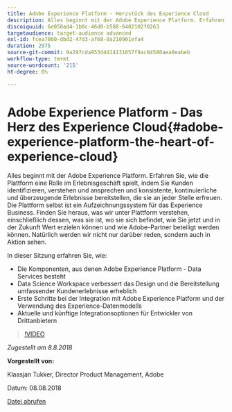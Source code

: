 ```yaml
---
title: Adobe Experience Platform - Herzstück des Experience Cloud
description: Alles beginnt mit der Adobe Experience Platform. Erfahren Sie, wie die Plattform eine Rolle im Erlebnisgeschäft spielt, indem Sie Kunden identifizieren, verstehen und ansprechen und konsistente, kontinuierliche und überzeugende Erlebnisse bereitstellen, die sie an jeder Stelle erfreuen.
discoiquuid: 6e050ad4-1b0c-46d0-b588-6402102f0263
targetaudience: target-audience advanced
exl-id: fcea7000-dbd2-47d3-af68-0a210901efa4
duration: 2975
source-git-commit: 9a297cda953d4414131657f9ac84580aea0eabeb
workflow-type: tm+mt
source-wordcount: '215'
ht-degree: 0%

---
```


# Adobe Experience Platform - Das Herz des Experience Cloud{#adobe-experience-platform-the-heart-of-experience-cloud}

Alles beginnt mit der Adobe Experience Platform. Erfahren Sie, wie die Plattform eine Rolle im Erlebnisgeschäft spielt, indem Sie Kunden identifizieren, verstehen und ansprechen und konsistente, kontinuierliche und überzeugende Erlebnisse bereitstellen, die sie an jeder Stelle erfreuen. Die Plattform selbst ist ein Aufzeichnungssystem für das Experience Business.  Finden Sie heraus, was wir unter Plattform verstehen, einschließlich dessen, was sie ist, wo sie sich befindet, wie Sie jetzt und in der Zukunft Wert erzielen können und wie Adobe-Partner beteiligt werden können. Natürlich werden wir nicht nur darüber reden, sondern auch in Aktion sehen.

In dieser Sitzung erfahren Sie, wie:

* Die Komponenten, aus denen Adobe Experience Platform - Data Services besteht
* Data Science Workspace verbessert das Design und die Bereitstellung umfassender Kundenerlebnisse erheblich
* Erste Schritte bei der Integration mit Adobe Experience Platform und der Verwendung des Experience-Datenmodells
* Aktuelle und künftige Integrationsoptionen für Entwickler von Drittanbietern

>[!VIDEO](https://video.tv.adobe.com/v/23270/?quality=9)

*Zugestellt am 8.8.2018*

**Vorgestellt von:**

Klaasjan Tukker, Director Product Management, Adobe

Datum: 08.08.2018

[Datei abrufen](assets/20180808-gems-adobe+cloud+platform-experience+system+of+record-1.pdf)

<!--
[Get back to the Overview](https://helpx.adobe.com/experience-manager/kt/eseminars/gems/aem-index.html)
-->
